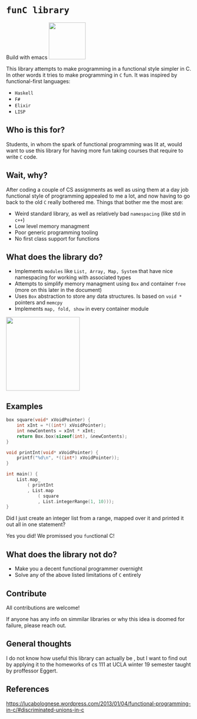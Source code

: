 `funC library` 
===

Build with emacs <img src="https://shop.fsf.org/sites/default/files/styles/product_zoom/public/Emacs-icon.sh_.png" width="100" height="100" />

This library attempts to make programming in a functional style
simpler in C. In other words it tries to make programming
in `C` fun. It was inspired by functional-first languages:

* `Haskell`
* `F#`
* `Elixir`
* `LISP`

Who is this for?
---

Students, in whom the spark of functional programming
was lit at, would want to use this library for having more fun
taking courses that require to write `C` code.


Wait, why?
---

After coding a couple of CS assignments as well as using them
at a day job functional style of programming appealed to me a lot,
and now having to go back to the old `C` really bothered me. Things
that bother me the most are:

* Weird standard library, as well as relatively bad `namespacing` (like std in `c++`)
* Low level memory managment
* Poor generic programming tooling
* No first class support for functions

What does the library do?
---

* Implements `modules` like `List, Array, Map, System` that have nice namespacing for
working with associated types
* Attempts to simplify memory managment using `Box` and container `free`
  (more on this later in the document)
* Uses `Box` abstraction to store any data structures.
  Is based on `void *` pointers and `memcpy`
* Implements `map, fold, show` in every container module

<img src="https://cdn.shopify.com/s/files/1/0402/9449/products/torvalds.png?v=1406355999" width="200" height="200" />

Examples
---

```C
box square(void* xVoidPointer) {
	int xInt = *((int*) xVoidPointer);
	int newContents = xInt * xInt;
	return Box.box(sizeof(int), &newContents);
}

void printInt(void* xVoidPointer) {
	printf("%d\n", *((int*) xVoidPointer));
}

int main() {
	List.map_
		( printInt
		, List.map
			( square
			, List.integerRange(1, 10)));
}

```

Did I just create an integer list from a range, mapped
over it and printed it out all in one statement?

Yes you did! We promissed you `fun`ctional C!


What does the library not do?
---

* Make you a decent functional programmer overnight
* Solve any of the above listed limitations of `C` entirely

Contribute
---

All contributions are welcome!

If anyone has any info on simmilar libraries or why this idea
is doomed for failure, please reach out.

General thoughts
---

I do not know how useful this library can actually be
, but I want to find out by applying it to the homeworks
of cs 111 at UCLA winter 19 semester taught by proffessor Eggert.


References
---

https://lucabolognese.wordpress.com/2013/01/04/functional-programming-in-c/#discriminated-unions-in-c
